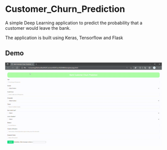 # Customer_Churn_Prediction
A simple Deep Learning application to predict the probability that a customer would leave the bank. 

The application is built using Keras, Tensorflow and Flask


## Demo

![](https://github.com/johnpaulvadakkumchery/Customer_Churn_Prediction/blob/main/Demo/demo.gif)


